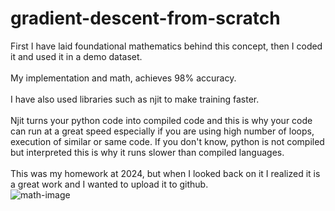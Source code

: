 # gradient-descent-from-scratch
First I have laid foundational mathematics behind this concept, then I coded it and used it in a demo dataset.
<br><br>
My implementation and math, achieves 98% accuracy.
<br><br>
I have also used libraries such as njit to make training faster.
<br><br>
Njit turns your python code into compiled code and this is why your code can run at a great speed especially if you are using high number of loops, execution of similar or same code. If you don't know, python is not compiled but interpreted this is why it runs slower than compiled languages.
<br><br>
This was my homework at 2024, but when I looked back on it I realized it is a great work and I wanted to upload it to github.
<br>
![math-image](https://media.licdn.com/dms/image/v2/D4D2DAQGZifzEQI57nQ/profile-treasury-image-shrink_800_800/B4DZZcPtVwG0Ac-/0/1745304344462?e=1746100800&v=beta&t=00K0zlztVD4K8JEuZ2gXEp56xOyR7QAswU7WHgwEzJE)
